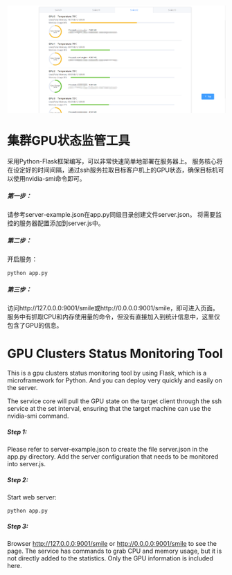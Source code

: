 ![image](static/example_img.png)

# 集群GPU状态监管工具 
采用Python-Flask框架编写，可以非常快速简单地部署在服务器上。
服务核心将在设定好的时间间隔，通过ssh服务拉取目标客户机上的GPU状态，确保目标机可以使用nvidia-smi命令即可。
##### 第一步：
请参考server-example.json在app.py同级目录创建文件server.json。
将需要监控的服务器配置添加到server.js中。
##### 第二步：
开启服务：
```
python app.py
```
##### 第三步：
访问http://127.0.0.0:9001/smile或http://0.0.0.0:9001/smile，即可进入页面。
服务中有抓取CPU和内存使用量的命令，但没有直接加入到统计信息中，这里仅包含了GPU的信息。


# GPU Clusters Status Monitoring Tool
This is a gpu clusters status monitoring tool by using Flask, which is a microframework for Python. And you can deploy very quickly and easily on the server.

The service core will pull the GPU state on the target client through the ssh service at the set interval, ensuring that the target machine can use the nvidia-smi command.
##### Step 1:
Please refer to server-example.json to create the file server.json in the app.py directory.
Add the server configuration that needs to be monitored into server.js.

##### Step 2:
Start web server:
```
python app.py
```

##### Step 3:
Browser http://127.0.0.0:9001/smile or http://0.0.0.0:9001/smile to see the page.
The service has commands to grab CPU and memory usage, but it is not directly added to the statistics. Only the GPU information is included here.

